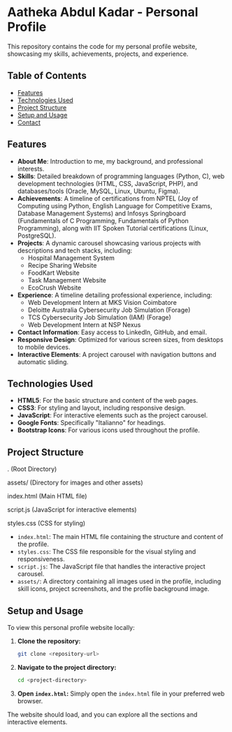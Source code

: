 # Aatheka Abdul Kadar - Personal Profile

This repository contains the code for my personal profile website, showcasing my skills, achievements, projects, and experience.

## Table of Contents

- [Features](#features)
- [Technologies Used](#technologies-used)
- [Project Structure](#project-structure)
- [Setup and Usage](#setup-and-usage)
- [Contact](#contact)

## Features

* **About Me**: Introduction to me, my background, and professional interests.
* **Skills**: Detailed breakdown of programming languages (Python, C), web development technologies (HTML, CSS, JavaScript, PHP), and databases/tools (Oracle, MySQL, Linux, Ubuntu, Figma).
* **Achievements**: A timeline of certifications from NPTEL (Joy of Computing using Python, English Language for Competitive Exams, Database Management Systems) and Infosys Springboard (Fundamentals of C Programming, Fundamentals of Python Programming), along with IIT Spoken Tutorial certifications (Linux, PostgreSQL).
* **Projects**: A dynamic carousel showcasing various projects with descriptions and tech stacks, including:
    * Hospital Management System
    * Recipe Sharing Website
    * FoodKart Website
    * Task Management Website
    * EcoCrush Website
* **Experience**: A timeline detailing professional experience, including:
    * Web Development Intern at MKS Vision Coimbatore
    * Deloitte Australia Cybersecurity Job Simulation (Forage)
    * TCS Cybersecurity Job Simulation (IAM) (Forage)
    * Web Development Intern at NSP Nexus
* **Contact Information**: Easy access to LinkedIn, GitHub, and email.
* **Responsive Design**: Optimized for various screen sizes, from desktops to mobile devices.
* **Interactive Elements**: A project carousel with navigation buttons and automatic sliding.

## Technologies Used

* **HTML5**: For the basic structure and content of the web pages.
* **CSS3**: For styling and layout, including responsive design.
* **JavaScript**: For interactive elements such as the project carousel.
* **Google Fonts**: Specifically "Italianno" for headings.
* **Bootstrap Icons**: For various icons used throughout the profile.

## Project Structure
. (Root Directory)

   assets/ (Directory for images and other assets)
   
   index.html (Main HTML file)

   script.js (JavaScript for interactive elements)

   styles.css (CSS for styling)




* `index.html`: The main HTML file containing the structure and content of the profile.
* `styles.css`: The CSS file responsible for the visual styling and responsiveness.
* `script.js`: The JavaScript file that handles the interactive project carousel.
* `assets/`: A directory containing all images used in the profile, including skill icons, project screenshots, and the profile background image.

## Setup and Usage

To view this personal profile website locally:

1.  **Clone the repository:**
    ```bash
    git clone <repository-url>
    ```
2.  **Navigate to the project directory:**
    ```bash
    cd <project-directory>
    ```
3.  **Open `index.html`:**
    Simply open the `index.html` file in your preferred web browser.

The website should load, and you can explore all the sections and interactive elements.
